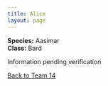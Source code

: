 ```yaml
---
title: Alice
layout: page
---
```


**Species:** Aasimar  
**Class:** Bard  

Information pending verification

[Back to Team 14](/team_14)